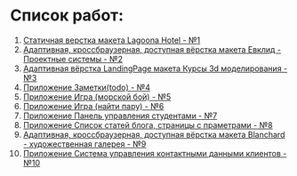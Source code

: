 # Список работ: #
1. [Статичная верстка макета Lagoona Hotel - №1](../my-works/tree/master/1 "Статичная верстка макета Lagoona Hotel - №1")
2. [Адаптивная, кроссбраузерная, доступная вёрстка макета Евклид - Проектные системы - №2](https://github.com/Mikhail39yanov/my-works/tree/master/2 "Адаптивная, кроссбраузерная, доступная вёрстка макета Евклид - Проектные системы - №2")
3. [Адаптивная вёрстка LandingPage макета Курсы 3d моделирования - №3](https://github.com/Mikhail39yanov/my-works/tree/master/3 "Адаптивная вёрстка LandingPage макета Курсы 3d моделирования - №3")
4. [Приложение Заметки(todo) - №4](https://github.com/Mikhail39yanov/my-works/tree/master/4 "Приложение Заметки(todo) - №4")
5. [Приложение Игра (морской бой) - №5](https://github.com/Mikhail39yanov/my-works/tree/master/5 "Приложение Игра (морской бой) - №5")
6. [Приложение Игра (найти пару) - №6](https://github.com/Mikhail39yanov/my-works/tree/master/6 "Приложение Игра (найти пару) - №6")
7. [Приложение Панель управления студентами - №7](https://github.com/Mikhail39yanov/my-works/tree/master/7 "Приложение Панель управления студентами - №7")
8. [Приложение Список статей блога, страницы с праметрами - №8](https://github.com/Mikhail39yanov/my-works/tree/master/8 "Приложение Список статей блога, страницы с праметрами - №8")
9. [Адаптивная, кроссбраузерная, доступная вёрстка макета Blanchard - художественная галерея - №9](https://github.com/Mikhail39yanov/my-works/tree/master/9 "Адаптивная, кроссбраузерная, доступная вёрстка макета Blanchard - художественная галерея - №9")
10. [Приложение Система управления контактными данными клиентов - №10](https://github.com/Mikhail39yanov/my-works/tree/master/10 "Приложение Система управления контактными данными клиентов - №10")
